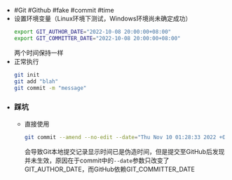 - #Git #Github #fake #commit #time
- 设置环境变量（Linux环境下测试，Windows环境尚未确定成功）
  ```bash
  export GIT_AUTHOR_DATE="2022-10-08 20:00:00+08:00"
  export GIT_COMMITTER_DATE="2022-10-08 20:00:00+08:00"
  ```
  两个时间保持一样
- 正常执行
  ```bash
  git init
  git add "blah"
  git commit -m "message"
  ```
- ### 踩坑
	- 直接使用
	  ```bash
	  git commit --amend --no-edit --date="Thu Nov 10 01:28:33 2022 +0800"
	  ```
	  会导致Git本地提交记录显示时间已是伪造时间，但是提交至GitHub后发现并未生效，原因在于commit中的`--date`参数只改变了GIT_AUTHOR_DATE，而GitHub依赖GIT_COMMITTER_DATE